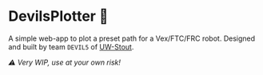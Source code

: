 # DevilsPlotter 📍

A simple web-app to plot a preset path for a Vex/FTC/FRC robot. Designed and built by team `DEVIL5`
of [UW-Stout](https://www.uwstout.edu/).

*⚠️ Very WIP, use at your own risk!*
